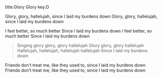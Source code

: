 title:Glory Glory
key:D

Glory, glory, hallelujah, 
since I laid my burdens down
Glory, glory, hallelujah, 
since I laid my burdens down

I feel better, so much better
Since I laid my burdens down
I feel better, so much better
Since I laid my burdens down

>Singing glory glory, glory hallelujah
Glory glory, glory hallelujah
Hallelujah, hallelujah, hallelujah hallelujah
Since I laid my burdens down

Friends don’t treat me, 
like they used to, 
since I laid my burdens down
Friends don’t treat me, 
like they used to, 
since I laid my burdens down
